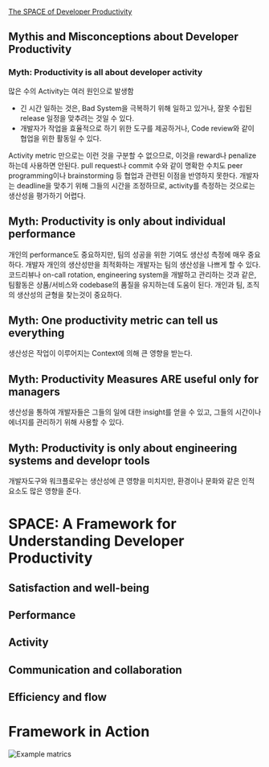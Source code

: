 [The SPACE of Developer Productivity](https://queue.acm.org/detail.cfm?id=3454124)

## Mythis and Misconceptions about Developer Productivity
### Myth: Productivity is all about developer activity
많은 수의 Activity는 여러 원인으로 발생함
* 긴 시간 일하는 것은, Bad System을 극복하기 위해 일하고 있거나, 잘못 수립된 release 일정을 맞추려는 것일 수 있다.
* 개발자가 작업을 효율적으로 하기 위한 도구를 제공하거나, Code review와 같이 협업을 위한 활동일 수 있다.

Activity metric 만으로는 이런 것을 구분할 수 없으므로, 이것을 reward나 penalize하는데 사용하면 안된다.
pull request나 commit 수와 같이 명확한 수치도 peer programming이나 brainstorming 등 협업과 관련된 이점을 반영하지 못한다.
개발자는 deadline을 맞추기 위해 그들의 시간을 조정하므로, activity를 측정하는 것으로는 생산성을 평가하기 어렵다.

## Myth: Productivity is only about individual performance
개인의 performance도 중요하지만, 팀의 성공을 위한 기여도 생산성 측정에 매우 중요하다.
개발자 개인의 생산성만을 최적화하는 개발자는 팀의 생산성을 나쁘게 할 수 있다.
코드리뷰나 on-call rotation, engineering system을 개발하고 관리하는 것과 같은, 팀활동은 상품/서비스와 codebase의 품질을 유지하는데 도움이 된다.
개인과 팀, 조직의 생산성의 균형을 찾는것이 중요하다.

## Myth: One productivity metric can tell us everything
생산성은 작업이 이루어지는 Context에 의해 큰 영향을 받는다.

## Myth: Productivity Measures ARE useful only for managers
생산성을 통하여 개발자들은 그들의 일에 대한 insight를 얻을 수 있고, 그들의 시간이나 에너지를 관리하기 위해 사용할 수 있다.

## Myth: Productivity is only about engineering systems and developr tools
개발자도구와 워크플로우는 생산성에 큰 영향을 미치지만, 환경이나 문화와 같은 인적 요소도 많은 영향을 준다.

# SPACE: A Framework for Understanding Developer Productivity

## Satisfaction and well-being
## Performance
## Activity
## Communication and collaboration
## Efficiency and flow


# Framework in Action
![Example matrics](https://dl.acm.org/cms/attachment/651859d3-236f-46df-a5bc-3373b1437edb/forsgren1.png)
